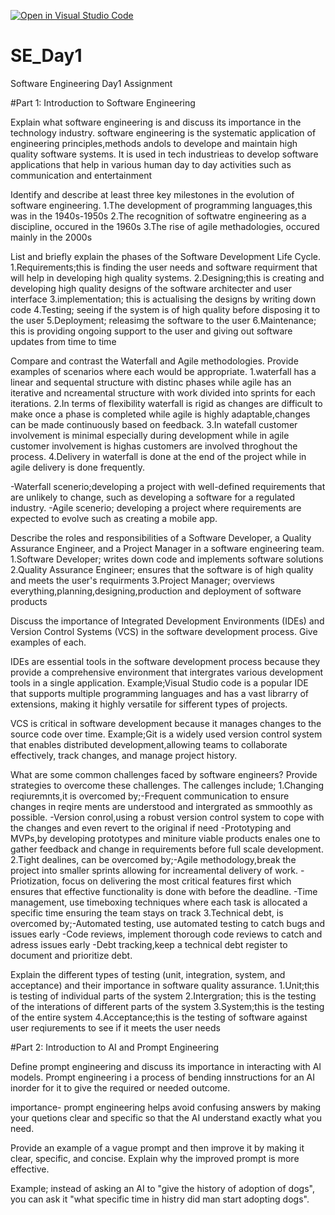 [![Open in Visual Studio Code](https://classroom.github.com/assets/open-in-vscode-2e0aaae1b6195c2367325f4f02e2d04e9abb55f0b24a779b69b11b9e10269abc.svg)](https://classroom.github.com/online_ide?assignment_repo_id=15567609&assignment_repo_type=AssignmentRepo)
# SE_Day1
Software Engineering Day1 Assignment

#Part 1: Introduction to Software Engineering

Explain what software engineering is and discuss its importance in the technology industry.
software engineering is the systematic application of engineering principles,methods andols
to develope  and maintain high quality software systems.
It is used in tech industrieas to develop software applications that help in various human
day to day activities such as communication and entertainment


Identify and describe at least three key milestones in the evolution of software engineering.
1.The development of programming languages,this was in the 1940s-1950s
2.The recognition of softwatre engineering as a discipline, occured in the 1960s
3.The rise of agile methadologies, occured mainly in the 2000s


List and briefly explain the phases of the Software Development Life Cycle.
1.Requirements;this is finding the user needs and software requirment that will
  help in developing high quality systems.
2.Designing;this is creating and developing high quality designs of the software
  architecter and user interface 
3.implementation; this is actualising the designs by writing down code
4.Testing; seeing if the system is of high quality before disposing it to the user
5.Deployment; releasimg the software to the user
6.Maintenance; this is providing ongoing support to the user and giving out 
software updates from time to time


Compare and contrast the Waterfall and Agile methodologies. Provide examples of scenarios where each would be appropriate.
1.waterfall has a linear and sequental structure with distinc phases while agile has an iterative and ncreamental structure with work divided into sprints for 
  each iterations.
2.In terms of flexibility waterfall is rigid as changes are difficult to make once a phase is completed while agile is highly adaptable,changes can be made 
  continuously based on feedback.
3.In watefall customer involvement is minimal especially during development while in agile customer involvement is highas customers are involved throghout the 
  process.
4.Delivery in waterfall is done at the end of the project while in agile delivery is done frequently.

-Waterfall scenerio;developing a project with well-defined requirements that are unlikely to change, such as developing a software for a regulated industry.
-Agile scenerio; developing a project where requirements are expected to evolve such as creating a mobile app.



Describe the roles and responsibilities of a Software Developer, a Quality Assurance Engineer, and a Project Manager in a software engineering team.
1.Software Developer; writes down code and implements software solutions
2.Quality Assurance Engineer; ensures that the software is of high quality and meets the user's requirments
3.Project Manager; overviews everything,planning,designing,production and deployment of software products


Discuss the importance of Integrated Development Environments (IDEs) and Version Control Systems (VCS) in the software development process. Give examples of each.

IDEs are essential tools in the software development process because they provide a comprehensive environment that intergrates various development tools in a single application.
Example;Visual Studio code is a popular IDE that supports multiple programming languages and has a vast librarry of extensions, making it highly versatile for sifferent types of projects.

VCS is critical in software development because it manages changes to the source code over time.
Example;Git is a widely used version control system that enables distributed development,allowing teams to collaborate effectively, track changes, and manage project history.


What are some common challenges faced by software engineers? Provide strategies to overcome these challenges.
The callenges include;
1.Changing reqiuremnts,it is overcomed by;-Frequent communication to ensure changes in reqire ments are understood and intergrated as smmoothly as possible.
                                          -Version conrol,using a robust version control system to cope with the changes and even revert to the original if need
                                          -Prototyping and MVPs,by developing prototypes and miniture viable products enales one to gather feedback and 
                                           change in requirements before full scale development.
2.Tight dealines, can be overcomed by;-Agile methodology,break the project into smaller sprints allowing for increamental delivery of work.
                                      -Priotization, focus on delivering the most critical features first which ensures that effective functionality is done 
                                       with before the deadline.
                                      -Time management, use timeboxing techniques where each task is allocated a specific time ensuring the team stays on track
3.Technical debt, is overcomed by;-Automated testing, use automated testing to catch bugs and issues early
                                  -Code reviews, implement thorough code reviews to catch and adress issues early
                                  -Debt tracking,keep a technical debt register to document and prioritize debt.
                      


Explain the different types of testing (unit, integration, system, and acceptance) and their importance in software quality assurance.
1.Unit;this is testing of individual parts of the system
2.Intergration; this is the testing of the interations of different parts of the system
3.System;this is the testing of the entire system
4.Acceptance;this is the testing of software against user reqiurements to see if it meets the user needs


#Part 2: Introduction to AI and Prompt Engineering


Define prompt engineering and discuss its importance in interacting with AI models.
Prompt engineering i a process of bending innstructions for an AI inorder for it to give the required or needed outcome.

importance-
prompt engineering helps avoid confusing answers by making your quetions clear and specific so that the AI understand exactly what you need.


Provide an example of a vague prompt and then improve it by making it clear, specific, and concise. Explain why the improved prompt is more effective.

Example; instead of asking an AI to "give the history of adoption of dogs", you can ask it "what specific time in histry did man start adopting dogs".
